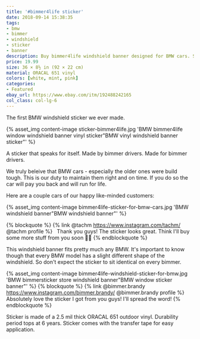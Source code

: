 ```yaml
---
title: '#bimmer4life sticker'
date: 2018-09-14 15:38:35
tags:
- bmw
- bimmer
- windshield
- sticker
- banner
description: Buy bimmer4life windshield banner designed for BMW cars. Sticker made of ORACAL vinyl.
price: 19.99
size: 36 × 8½ in (92 × 22 cm)
material: ORACAL 651 vinyl
colors: [white, mint, pink]
categories:
- Featured
ebay_url: https://www.ebay.com/itm/192488242165
col_class: col-lg-6
---
```


The first BMW windshield sticker we ever made.

<!-- more -->
{% asset_img content-image sticker-bimmer4life.jpg 'BMW bimmer4life window windshield banner vinyl sticker"BMW vinyl windshield banner sticker"' %}

A sticker that speaks for itself. Made by bimmer drivers. Made for bimmer drivers.

We truly beleive that BMW cars - especially the older ones were build tough. This is our duty to maintain them right and on time. If you do so the car will pay you back and will run for life.

Here are a couple cars of our happy like-minded customers:

{% asset_img content-image bimmer4life-sticker-for-bmw-cars.jpg 'BMW windshield banner"BMW windshield banner"' %}

{% blockquote %}
{% link @tachm https://www.instagram.com/tachm/ @tachm profile %} &nbsp;
Thank you guys! The sticker looks great. Think I'll buy some more stuff from you soon 👍🏻
{% endblockquote %}

This windshield banner fits pretty much any BMW. It's important to know though that every BMW model has a slight different shape of the windshield. So don't expect the sticker to sit identical on every bimmer.

{% asset_img content-image bimmer4life-windshield-sticker-for-bmw.jpg 'BMW bimmersticker store windshield banner"BMW window sticker banner"' %}
{% blockquote %}
{% link @bimmer.brandy https://www.instagram.com/bimmer.brandy/ @bimmer.brandy profile %} &nbsp;
Absolutely love the sticker I got from you guys! I'll spread the word!
{% endblockquote %}

Sticker is made of a 2.5 mil thick ORACAL 651 outdoor vinyl. Durability period tops at 6 years. Sticker comes with the transfer tape for easy application.
